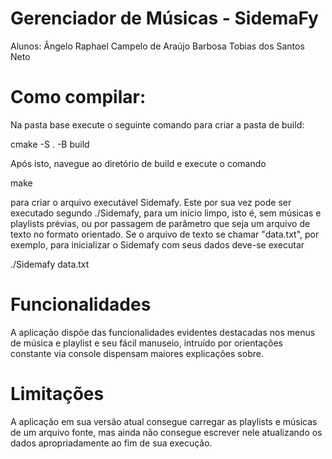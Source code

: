 # Gerenciador de Músicas - SidemaFy

Alunos:
Ângelo Raphael Campelo de Araújo Barbosa
Tobias dos Santos Neto

# Como compilar:

Na pasta base execute o seguinte comando para criar a pasta de build:

cmake -S . -B build

Após isto, navegue ao diretório de build e execute o comando

make

para criar o arquivo executável Sidemafy. Este por sua vez pode ser executado segundo ./Sidemafy, para um início limpo,
isto é, sem músicas e playlists prévias, ou por passagem de parâmetro que seja um arquivo de texto no formato orientado.
Se o arquivo de texto se chamar "data.txt", por exemplo, para inicializar o Sidemafy com seus dados deve-se executar

./Sidemafy data.txt

# Funcionalidades

A aplicação dispõe das funcionalidades evidentes destacadas nos menus de música e playlist e seu fácil manuseio, intruído por
orientações constante via console dispensam maiores explicações sobre.

# Limitações

A aplicação em sua versão atual consegue carregar as playlists e músicas de um arquivo fonte, mas ainda não consegue 
escrever nele atualizando os dados apropriadamente ao fim de sua execução. 
